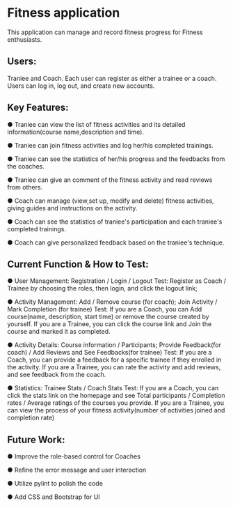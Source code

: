 # Fitness application

This application can manage and record fitness progress for Fitness enthusiasts.
## Users: 
Traniee and Coach. Each user can register as either a trainee or a coach. \
Users can log in, log out, and create new accounts.

## Key Features:
● Traniee can view the list of fitness activities and its detailed information(course name,description and time).

● Traniee can join fitness activities and log her/his completed trainings.

● Traniee can see the statistics of her/his progress and the feedbacks from the coaches.

● Traniee can give an comment of the fitness activity and read reviews from others.

● Coach can manage (view,set up, modify and delete) fitness activities, giving guides and instructions on the activity. 

● Coach can see the statistics of traniee's participation and each traniee's completed trainings.

● Coach can give personalized feedback based on the traniee's technique.


## Current Function & How to Test:
● User Management: Registration / Login / Logout
  Test: Register as Coach / Trainee by choosing the roles, then login, and click the logout link;

● Activity Management: Add / Remove course (for coach); Join Activity / Mark Completion (for trainee)
  Test: If you are a Coach, you can Add course(name, description, start time) or remove the course created by yourself.
        If you are a Trainee, you can click the course link and Join the course and marked it as completed.

● Activity Details: Course information / Participants; Provide Feedback(for coach) / Add Reviews and See Feedbacks(for  trainee) 
  Test: If you are a Coach, you can provide a feedback for a specific trainee if they enrolled in the activity. 
        If you are a Trainee, you can rate the activity and add reviews, and see feedback from the coach.

● Statistics: Trainee Stats / Coach Stats
  Test: If you are a Coach, you can click the stats link on the homepage and see Total participants / Completion rates /
Average ratings of the courses you provide.
        If you are a Trainee, you can view the process of your fitness activity(number of activities joined and completion rate)



## Future Work:
● Improve the role-based control for Coaches 

● Refine the error message and user interaction

● Utilize pylint to polish the code

● Add CSS and Bootstrap for UI




